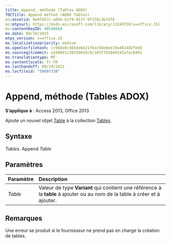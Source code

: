 ```yaml
---
title: Append, méthode (Tables ADOX)
TOCTitle: Append method (ADOX Tables)
ms:assetid: 9e9fd57c-a856-6179-013f-9f378c3b7df0
ms:mtpsurl: https://msdn.microsoft.com/library/JJ249726(v=office.15)
ms:contentKeyID: 48546664
ms.date: 09/18/2015
mtps_version: v=office.15
ms.localizationpriority: medium
ms.openlocfilehash: cc98da0c565da6e21f6ac58e6ee19a482402fe68
ms.sourcegitcommit: a1d9041c20256616c9c183f7d1049142a7ac6991
ms.translationtype: MT
ms.contentlocale: fr-FR
ms.lasthandoff: 09/24/2021
ms.locfileid: "59607338"
---
```

# <a name="append-method-adox-tables"></a>Append, méthode (Tables ADOX)

**S’applique à** : Access 2013, Office 2013

Ajoute un nouvel objet [Table](table-object-adox.md) à la collection [Tables](tables-collection-adox.md).

## <a name="syntax"></a>Syntaxe

*Tables*. Append *Table*

## <a name="parameters"></a>Paramètres

|Paramètre|Description|
|:--------|:----------|
|*Table* | Valeur de type **Variant** qui contient une référence à la **table** à ajouter ou au nom de la table à créer et à ajouter.|

## <a name="remarks"></a>Remarques

Une erreur se produit si le fournisseur ne prend pas en charge la création de tables.

